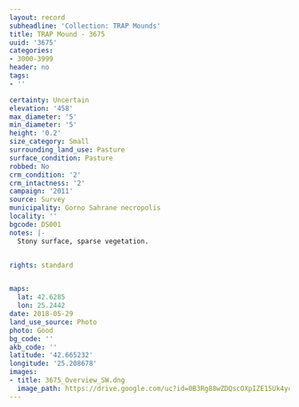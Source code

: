```yaml
---
layout: record
subheadline: 'Collection: TRAP Mounds'
title: TRAP Mound - 3675
uuid: '3675'
categories:
- 3000-3999
header: no
tags:
- ''

certainty: Uncertain
elevation: '458'
max_diameter: '5'
min_diameter: '5'
height: '0.2'
size_category: Small
surrounding_land_use: Pasture
surface_condition: Pasture
robbed: No
crm_condition: '2'
crm_intactness: '2'
campaign: '2011'
source: Survey
municipality: Gorno Sahrane necropolis
locality: ''
bgcode: DS001
notes: |-
  Stony surface, sparse vegetation.


rights: standard


maps:
  lat: 42.6285
  lon: 25.2442
date: 2018-05-29
land_use_source: Photo
photo: Good
bg_code: ''
akb_code: ''
latitude: '42.665232'
longitude: '25.208678'
images:
- title: 3675_Overview_SW.dng
  image_path: https://drive.google.com/uc?id=0B3Rg88wZDQscOXpIZE15Uk4yc3M
---
```

